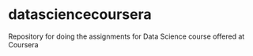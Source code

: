 # datasciencecoursera
Repository for doing the assignments for Data Science course offered at Coursera

